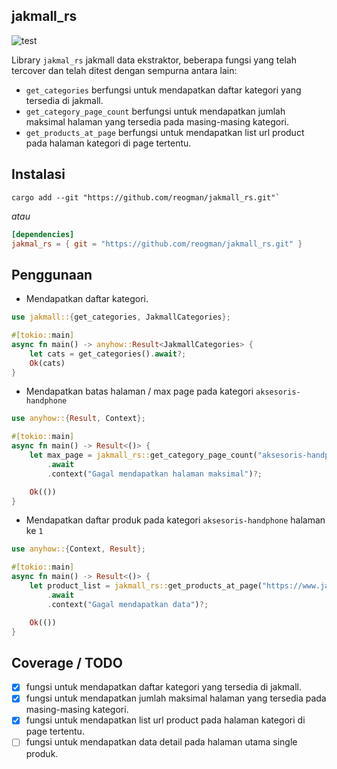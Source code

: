 
## jakmall_rs

![test](https://github.com/causal-agent/scraper/actions/workflows/test.yml/badge.svg)

Library `jakmal_rs` jakmall data ekstraktor, beberapa fungsi yang telah tercover dan telah ditest dengan sempurna antara lain:

- `get_categories` berfungsi untuk mendapatkan daftar kategori yang tersedia di jakmall.
- `get_category_page_count` berfungsi untuk mendapatkan jumlah maksimal halaman yang tersedia pada masing-masing kategori.
- `get_products_at_page` berfungsi untuk mendapatkan list url product pada halaman kategori di page tertentu.

## Instalasi

```shell
cargo add --git "https://github.com/reogman/jakmall_rs.git"`
```

<i>atau</i>

```toml
[dependencies]
jakmal_rs = { git = "https://github.com/reogman/jakmall_rs.git" }
```

## Penggunaan

- Mendapatkan daftar kategori.
```rs
use jakmall::{get_categories, JakmallCategories};

#[tokio::main]
async fn main() -> anyhow::Result<JakmallCategories> {
    let cats = get_categories().await?;
    Ok(cats)
}
```

- Mendapatkan batas halaman / max page pada kategori `aksesoris-handphone`
```rs
use anyhow::{Result, Context};

#[tokio::main]
async fn main() -> Result<()> {
    let max_page = jakmall_rs::get_category_page_count("aksesoris-handphone")
        .await
        .context("Gagal mendapatkan halaman maksimal")?;

    Ok(())
}
```

- Mendapatkan daftar produk pada kategori `aksesoris-handphone` halaman ke `1`
```rust
use anyhow::{Context, Result};

#[tokio::main]
async fn main() -> Result<()> {
    let product_list = jakmall_rs::get_products_at_page("https://www.jakmall.com/aksesoris-handphone?page=1")
        .await
        .context("Gagal mendapatkan data")?;

    Ok(())
}
```

## Coverage / TODO

- [x] fungsi untuk mendapatkan daftar kategori yang tersedia di jakmall.
- [x] fungsi untuk mendapatkan jumlah maksimal halaman yang tersedia pada masing-masing kategori.
- [x] fungsi untuk mendapatkan list url product pada halaman kategori di page tertentu.
- [ ] fungsi untuk mendapatkan data detail pada halaman utama single produk.